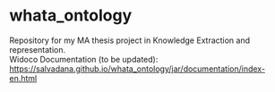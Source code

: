# whata_ontology

Repository for my MA thesis project in Knowledge Extraction and representation. <br>
Widoco Documentation (to be updated):  https://salvadana.github.io/whata_ontology/jar/documentation/index-en.html